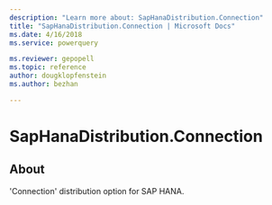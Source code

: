 ```yaml
---
description: "Learn more about: SapHanaDistribution.Connection"
title: "SapHanaDistribution.Connection | Microsoft Docs"
ms.date: 4/16/2018
ms.service: powerquery

ms.reviewer: gepopell
ms.topic: reference
author: dougklopfenstein
ms.author: bezhan

---
```

# SapHanaDistribution.Connection
## About
'Connection' distribution option for SAP HANA.

